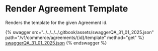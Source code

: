 # Render Agreement Template

Renders the template for the given Agreement id.

{% swagger src="../../../../.gitbook/assets/swaggerQA_31_01_2025.json" path="/v1/commerce/agreements/{id}/template" method="get" %}
[swaggerQA_31_01_2025.json](../../../../.gitbook/assets/swaggerQA_31_01_2025.json)
{% endswagger %}
